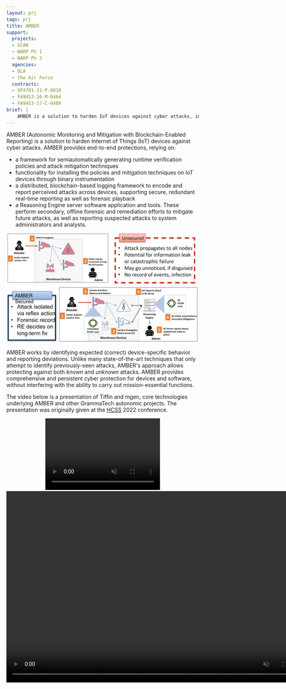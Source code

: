 ```yaml
---
layout: prj
tags: prj
title: AMBER
support:
  projects:
  - SCAN
  - WARP Ph 1
  - WARP Ph 2
  agencies:
  - DLA
  - the Air Force
  contracts:
  - SP4701-21-P-0010
  - FA9453-16-M-0464
  - FA9453-17-C-0489
brief: |
    AMBER is a solution to harden IoT devices against cyber attacks, including runtime monitoring and attack mitigation, blockchain-based security event logging, and a Reasoning Engine for offline diagnostics and mitigations.
---
```


AMBER (Autonomic Monitoring and Mitigation with Blockchain-Enabled Reporting) is a solution to harden Internet of Things (IoT) devices against cyber attacks. AMBER provides end-to-end protections, relying on:
* a framework for semiautomatically generating runtime verification policies and attack mitigation techniques
* functionality for installing the policies and mitigation techniques on IoT devices through binary instrumentation
* a distributed, blockchain-based logging framework to encode and report perceived attacks across devices, supporting
 secure, redundant real-time reporting as well as forensic playback
* a Reasoning Engine server software application and tools. These perform secondary, offline forensic and remediation efforts to mitigate future attacks, as well as reporting suspected attacks to system administrators and analysts.

[![AMBER diagram](/img/amber-diagram.jpg)](/img/amber-diagram.jpg)

AMBER works by identifying expected (correct) device-specific behavior and reporting deviations. Unlike many state-of-the-art techniques that only attempt to identify previously-seen attacks, AMBER's approach allows protecting against both *known* and *unknown* attacks. AMBER provides comprehensive and persistent cyber protection for devices and software, without interfering with the ability to carry out mission-essential functions.

The video below is a presentation of Tiffin and mgen, core technologies underlying AMBER and other GrammaTech autonomic projects. The presentation was originally given at the [HCSS](https://cps-vo.org/group/hcss_conference) 2022 conference.

<center>
<div class="w3-hide-medium w3-hide-large">
<video width=300px height=187px playsinline controls muted>
<source src="https://static.grammatech.com/research/tiffin-hcss-2022.mp4#t=0.01" type="video/mp4">
</video>
</div>
<div class="w3-hide-small">
<video width=800px height=500px playsinline controls muted>
<source src="https://static.grammatech.com/research/tiffin-hcss-2022.mp4#t=0.01" type="video/mp4">
</video>
</div>
</center>
